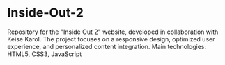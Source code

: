 # Inside-Out-2
Repository for the "Inside Out 2" website, developed in collaboration with Keise Karol. The project focuses on a responsive design, optimized user experience, and personalized content integration. Main technologies: HTML5, CSS3, JavaScript
